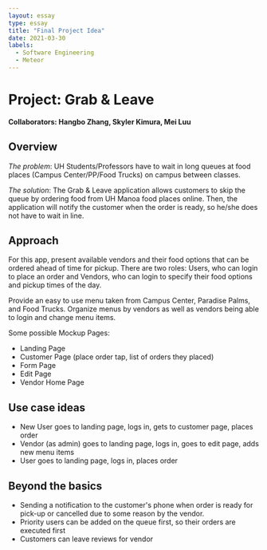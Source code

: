 ```yaml
---
layout: essay
type: essay
title: "Final Project Idea"
date: 2021-03-30
labels:
  - Software Engineering
  - Meteor
---
```

# Project: Grab & Leave
**Collaborators: Hangbo Zhang, Skyler Kimura, Mei Luu** 

## Overview
*The problem*: UH Students/Professors have to wait in long queues at food places (Campus Center/PP/Food Trucks) on campus between classes. 

*The solution*: The Grab & Leave application allows customers to skip the queue by ordering food from UH Manoa food places online. Then, the application will notify the customer when the order is ready, so he/she does not have to wait in line.


## Approach
For this app, present available vendors and their food options that can be ordered ahead of time for pickup. There are two roles: Users, who can login to place an order and Vendors, who can login to specify their food options and pickup times of the day.

Provide an easy to use menu taken from Campus Center, Paradise Palms, and Food Trucks. Organize menus by vendors as well as vendors being able to login and change menu items. 

Some possible Mockup Pages: 
* Landing Page
* Customer Page (place order tap, list of orders they placed)
* Form Page
* Edit Page
* Vendor Home Page

## Use case ideas
* New User goes to landing page, logs in, gets to customer page, places order
* Vendor (as admin) goes to landing page, logs in, goes to edit page, adds new menu items
* User goes to landing page, logs in, places order 

## Beyond the basics
* Sending a notification to the customer's phone when order is ready for pick-up or cancelled due to some reason by the vendor.
* Priority users can be added on the queue first, so their orders are executed first
* Customers can leave reviews for vendor
